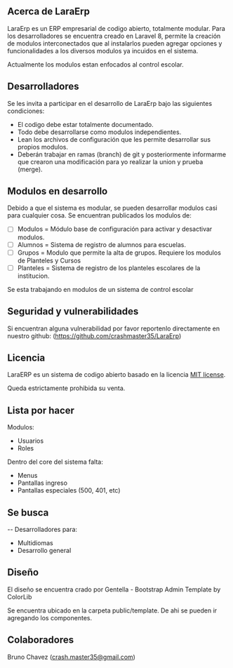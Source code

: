 ## Acerca de LaraErp

LaraErp es un ERP empresarial de codigo abierto, totalmente modular. Para los desarrolladores se encuentra creado en Laravel 8, permite la creación de modulos interconectados que al instalarlos pueden agregar opciones y funcionalidades a los diversos modulos ya incuidos en el sistema. 

Actualmente los modulos estan enfocados al control escolar.

## Desarrolladores

Se les invita a participar en el desarrollo de LaraErp bajo las siguientes condiciones:

- El codigo debe estar totalmente documentado.
- Todo debe desarrollarse como modulos independientes.
- Lean los archivos de configuración que les permite desarrollar sus propios modulos.
- Deberán trabajar en ramas (branch) de git y posteriormente informarme que crearon una modificación para yo realizar la union y prueba (merge).

## Modulos en desarrollo 

Debido a que el sistema es modular, se pueden desarrollar modulos casi para cualquier cosa. Se encuentran publicados los modulos de:

- [ ] Modulos = Módulo base de configuración para activar y desactivar modulos.
- [ ] Alumnos = Sistema de registro de alumnos para escuelas.
- [ ] Grupos = Modulo que permite la alta de grupos. Requiere los modulos de Planteles y Cursos
- [ ] Planteles = Sistema de registro de los planteles escolares de la institucion.

Se esta trabajando en modulos de un sistema de control escolar

## Seguridad y vulnerabilidades

Si encuentran alguna vulnerabilidad por favor reportenlo directamente en nuestro github: (https://github.com/crashmaster35/LaraErp)

## Licencia

LaraERP es un sistema de codigo abierto basado en la licencia [MIT license](https://opensource.org/licenses/MIT).

Queda estrictamente prohibida su venta.

## Lista por hacer

Modulos:
  - Usuarios
  - Roles

Dentro del core del sistema falta: 

  - Menus 
  - Pantallas ingreso
  - Pantallas especiales (500, 401, etc)

## Se busca

-- Desarrolladores para:

- Multidiomas
- Desarrollo general

## Diseño

El diseño se encuentra crado por Gentella - Bootstrap Admin Template by ColorLib

Se encuentra ubicado en la carpeta public/template. De ahi se pueden ir agregando los componentes.

## Colaboradores

Bruno Chavez (crash.master35@gmail.com)
